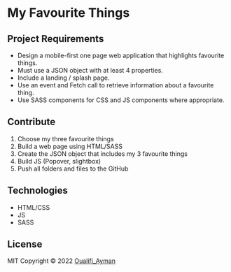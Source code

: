 # My Favourite Things

## Project Requirements

- Design a mobile-first one page web application that highlights favourite things.
- Must use a JSON object with at least 4 properties.
- Include a landing / splash page.
- Use an event and Fetch call to retrieve information about a favourite thing.
- Use SASS components for CSS and JS components where appropriate.

## Contribute

1. Choose my three favourite things
2. Build a web page using HTML/SASS
3. Create the JSON object that includes my 3 favourite things
4. Build JS (Popover, slightbox)
5. Push all folders and files to the GitHub

## Technologies

- HTML/CSS
- JS
- SASS

## License

MIT
Copyright © 2022 [Oualifi_Ayman](https://github.com/aymanoualifi/Oualifi_A_My_Fav_Things)

